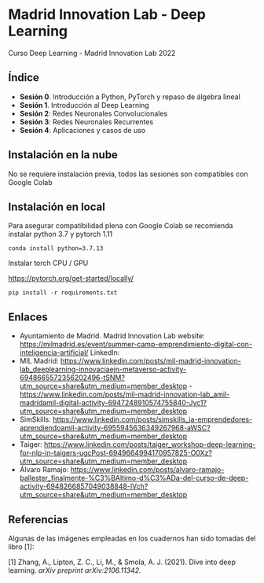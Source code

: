 # Madrid Innovation Lab - Deep Learning

Curso Deep Learning - Madrid Innovation Lab 2022

## Índice

- **Sesión 0**. Introducción a Python, PyTorch y repaso de álgebra lineal
- **Sesión 1**. Introducción al Deep Learning
- **Sesión 2**: Redes Neuronales Convolucionales
- **Sesión 3**: Redes Neuronales Recurrentes
- **Sesión 4**: Aplicaciones y casos de uso

## Instalación en la nube

No se requiere instalación previa, todos las sesiones son compatibles con Google Colab

## Instalación en local

Para asegurar compatibilidad plena con Google Colab se recomienda instalar python 3.7 y pytorch 1.11

```
conda install python=3.7.13
```

Instalar torch CPU / GPU

https://pytorch.org/get-started/locally/

```
pip install -r requirements.txt
```

## Enlaces

- Ayuntamiento de Madrid. Madrid Innovation Lab website: https://milmadrid.es/event/summer-camp-emprendimiento-digital-con-inteligencia-artificial/
LinkedIn:
- MIL Madrid: https://www.linkedin.com/posts/mil-madrid-innovation-lab_deeplearning-innovaciaejn-metaverso-activity-6948665572356202496-tSNM?utm_source=share&utm_medium=member_desktop - https://www.linkedin.com/posts/mil-madrid-innovation-lab_amil-madridamil-digital-activity-6947248910574755840-Jyc1?utm_source=share&utm_medium=member_desktop
- SimSkills: https://www.linkedin.com/posts/simskills_ia-emprendedores-aprendiendoamil-activity-6955945636349267968-aWSC?utm_source=share&utm_medium=member_desktop
- Taiger: https://www.linkedin.com/posts/taiger_workshop-deep-learning-for-nlp-in-taigers-ugcPost-6949664994170957825-O0Xz?utm_source=share&utm_medium=member_desktop
- Álvaro Ramajo: https://www.linkedin.com/posts/alvaro-ramajo-ballester_finalmente-%C3%BAltimo-d%C3%ADa-del-curso-de-deep-activity-6948266857049038848-lVch?utm_source=share&utm_medium=member_desktop

## Referencias

Algunas de las imágenes empleadas en los cuadernos han sido tomadas del libro [1]:

[1] Zhang, A., Lipton, Z. C., Li, M., & Smola, A. J. (2021). Dive into deep learning. *arXiv preprint arXiv:2106.11342.*
